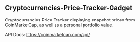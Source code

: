 ## Cryptocurrencies-Price-Tracker-Gadget

Cryptocurrencies Price Tracker displaying snapshot prices from CoinMarketCap, as well as a personal portfolio value.

API Docs: https://coinmarketcap.com/api/
